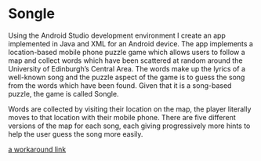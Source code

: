 # Songle
Using the Android Studio development environment I create an app implemented in Java and XML for an Android device. The app implements a location-based mobile phone puzzle game which allows users to follow a map and collect words which have been scattered at random around the University of Edinburgh’s Central Area. The words make up the lyrics of a well-known song and the puzzle aspect of the game is to guess the song from the words which have been found. Given that it is a song-based puzzle, the game is called Songle.

Words are collected by visiting their location on the map, the
player literally moves to that location with their mobile phone. There are five different
versions of the map for each song, each giving progressively more hints to help the user
guess the song more easily.

[a workaround link](repo/blob/master/other_file.md)
